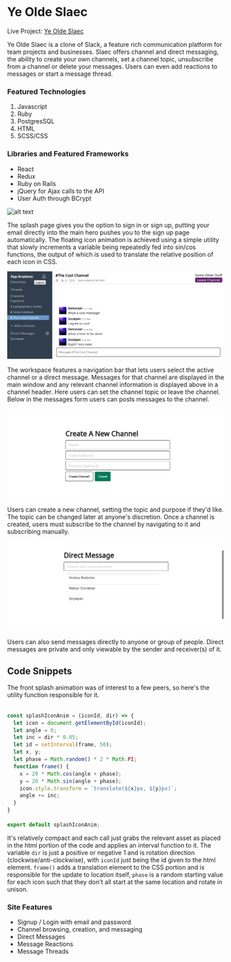 # Ye Olde Slaec 

Live Project: [Ye Olde Slaec](https://ye-olde-slaec.herokuapp.com "Live Slack clone")

Ye Olde Slaec is a clone of Slack, a feature rich communication platform for
team projects and businesses.  Slaec offers channel and direct messaging, the 
ability to create your own channels, set a channel topic, unsubscribe from a 
channel or delete your messages.  Users can even add reactions to messages or
start a message thread.

### Featured Technologies
  1. Javascript
  2. Ruby
  3. PostgresSQL
  4. HTML
  5. SCSS/CSS

### Libraries and Featured Frameworks
  - React
  - Redux
  - Ruby on Rails
  - jQuery for Ajax calls to the API
  - User Auth through BCrypt

![alt text](./app/assets/presentation/splash-home.gif)

The splash page gives you the option to sign in or sign up, putting your email
directly into the main hero pushes you to the sign up page automatically.  The
floating icon animation is achieved using a simple utility that slowly
increments a variable being repeatedly fed into sin/cos functions, the output of which
is used to translate the relative position of each icon in CSS.

![alt text](./app/assets/presentation/channel.png)

The workspace features a navigation bar that lets users select the active channel
or a direct message.  Messages for that channel are displayed in the main window
and any relevant channel information is displayed above in a channel header.
Here users can set the channel topic or leave the channel.  Below in the messages
form users can posts messages to the channel.

<!-- <img src="https://github.com/favicon.ico" width="48"> -->
<!-- <img src="./app/assets/presentation/channel.png" width="1076"> -->

![alt text](./app/assets/presentation/createChannel.png)

Users can create a new channel, setting the topic and purpose if they'd like.
The topic can be changed later at anyone's discretion.
Once a channel is created, users must subscribe to the channel by navigating 
to it and subscribing manually.

![alt text](./app/assets/presentation/createDM.png)

Users can also send messages directly to anyone or group of people.  Direct 
messages are private and only viewable by the sender and receiver(s) of it.

## Code Snippets
The front splash animation was of interest to a few peers, so here's the utility function responsible for it.
```js

const splashIconAnim = (iconId, dir) => {
  let icon = document.getElementById(iconId);
  let angle = 0;
  let inc = dir * 0.05;
  let id = setInterval(frame, 50);
  let x, y;
  let phase = Math.random() * 2 * Math.PI;
  function frame() {
    x = 20 * Math.cos(angle + phase);
    y = 20 * Math.sin(angle + phase);
    icon.style.transform = `translate(${x}px, ${y}px)`;
    angle += inc;
  }
}

export default splashIconAnim;
```
It's relatively compact and each call just grabs the relevant asset as placed in the html portion of the code and applies an interval function to it.  The variable `dir` is just a positive or negative 1 and is rotation direction (clockwise/anti-clockwise), with `iconId` just being the id given to the html element.  `frame()` adds a translation element to the CSS portion and is responsible for the update to location itself, `phase` is a random starting value for each icon such that they don't all start at the same location and rotate in unison.

### Site Features
  * Signup / Login with email and password
  * Channel browsing, creation, and messaging
  * Direct Messages
  * Message Reactions
  * Message Threads
